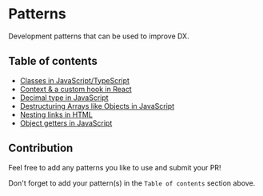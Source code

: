# Patterns

Development patterns that can be used to improve DX.

## Table of contents

- [Classes in JavaScript/TypeScript](classes-in-js-ts/)
- [Context & a custom hook in React](context-hook-in-react/)
- [Decimal type in JavaScript](decimal-type-in-js/)
- [Destructuring Arrays like Objects in JavaScript](destructuring-arrays-like-objects-in-js/)
- [Nesting links in HTML](nesting-links-in-html/)
- [Object getters in JavaScript](object-getters-in-js/)

## Contribution

Feel free to add any patterns you like to use and submit your PR!

Don't forget to add your pattern(s) in the `Table of contents` section above.
